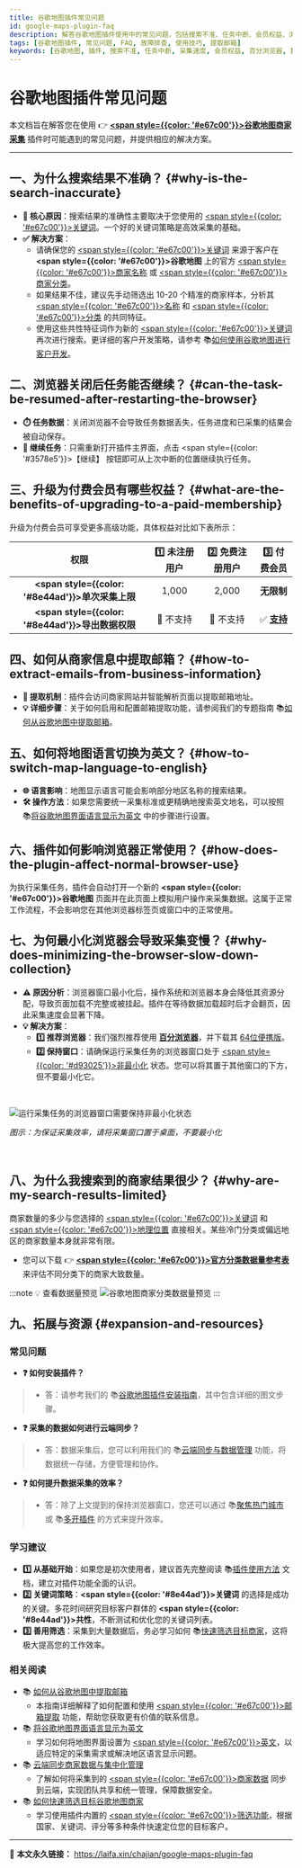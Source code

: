 ```yaml
---
title: 谷歌地图插件常见问题
id: google-maps-plugin-faq
description: 解答谷歌地图插件使用中的常见问题，包括搜索不准、任务中断、会员权益、浏览器兼容性、数据提取和采集速度慢等，并提供解决方案。
tags: [谷歌地图插件, 常见问题, FAQ, 故障排查, 使用技巧, 提取邮箱]
keywords: [谷歌地图, 插件, 搜索不准, 任务中断, 采集速度, 会员权益, 百分浏览器, 数据采集, 提取邮箱, 切换语言]
---
```


# 谷歌地图插件常见问题

本文档旨在解答您在使用 👉 [**<span style={{color: '#e67c00'}}>谷歌地图商家采集</span>**](./how-to-use-google-maps-plugin) 插件时可能遇到的常见问题，并提供相应的解决方案。

---

## 一、为什么搜索结果不准确？ {#why-is-the-search-inaccurate}

- **🎯 核心原因**：搜索结果的准确性主要取决于您使用的 <u><span style={{color: '#e67c00'}}>关键词</span></u>。一个好的关键词策略是高效采集的基础。
- **✅ 解决方案**：
    - 请确保您的 <u><span style={{color: '#e67c00'}}>关键词</span></u> 来源于客户在 **<span style={{color: '#e67c00'}}>谷歌地图</span>** 上的官方 <u><span style={{color: '#e67c00'}}>商家名称</span></u> 或 <u><span style={{color: '#e67c00'}}>商家分类</span></u>。
    - 如果结果不佳，建议先手动筛选出 10-20 个精准的商家样本，分析其 <u><span style={{color: '#e67c00'}}>名称</span></u> 和 <u><span style={{color: '#e67c00'}}>分类</span></u> 的共同特征。
    - 使用这些共性特征词作为新的 <u><span style={{color: '#e67c00'}}>关键词</span></u> 再次进行搜索。更详细的客户开发策略，请参考 📚[如何使用谷歌地图进行客户开发](./how-to-use-google-maps-for-customer-development)。

## 二、浏览器关闭后任务能否继续？ {#can-the-task-be-resumed-after-restarting-the-browser}

- **⏱️ 任务数据**：关闭浏览器不会导致任务数据丢失，任务进度和已采集的结果会被自动保存。
- **🚀 继续任务**：只需重新打开插件主界面，点击 <span style={{color: '#3578e5'}}>【继续】</span> 按钮即可从上次中断的位置继续执行任务。

## 三、升级为付费会员有哪些权益？ {#what-are-the-benefits-of-upgrading-to-a-paid-membership}

升级为付费会员可享受更多高级功能，具体权益对比如下表所示：

| 权限 | 1️⃣ 未注册用户 | 2️⃣ 免费注册用户 | 3️⃣ 付费会员 |
|:---:|:---:|:---:|:---:|
| **<span style={{color: '#8e44ad'}}>单次采集上限</span>** | 1,000 | 2,000 | **无限制** |
| **<span style={{color: '#8e44ad'}}>导出数据权限</span>** | 🔲 不支持 | 🔲 不支持 | ✅ [**支持**](./how-to-use-google-maps-plugin#ke-xuan-dao-chu-zi-duan-de-shuo-ming) |

## 四、如何从商家信息中提取邮箱？ {#how-to-extract-emails-from-business-information}

- **📧 提取机制**：插件会访问商家网站并智能解析页面以提取邮箱地址。
- **💡 详细步骤**：关于如何启用和配置邮箱提取功能，请参阅我们的专题指南 📚[如何从谷歌地图中提取邮箱](./how-to-extract-email-from-google-maps)。

## 五、如何将地图语言切换为英文？ {#how-to-switch-map-language-to-english}

- **🌐 语言影响**：地图显示语言可能会影响部分地区名称的搜索结果。
- **🛠️ 操作方法**：如果您需要统一采集标准或更精确地搜索英文地名，可以按照 📚[将谷歌地图界面语言显示为英文](./how-to-display-google-maps-interface-language-as-english) 中的步骤进行设置。

## 六、插件如何影响浏览器正常使用？ {#how-does-the-plugin-affect-normal-browser-use}

为执行采集任务，插件会自动打开一个新的 **<span style={{color: '#e67c00'}}>谷歌地图</span>** 页面并在此页面上模拟用户操作来采集数据。这属于正常工作流程，不会影响您在其他浏览器标签页或窗口中的正常使用。

## 七、为何最小化浏览器会导致采集变慢？ {#why-does-minimizing-the-browser-slow-down-collection}

- **⚠️ 原因分析**：浏览器窗口最小化后，操作系统和浏览器本身会降低其资源分配，导致页面加载不完整或被挂起。插件在等待数据加载超时后才会翻页，因此采集速度会显著下降。
- **💡 解决方案**：
    - **1️⃣ 推荐浏览器**：我们强烈推荐使用 [**百分浏览器**](https://www.centbrowser.cn/)，并下载其 [64位便携版](https://static.centbrowser.cn/win_stable/5.1.1130.129/centbrowser_5.1.1130.129_x64_portable.exe)。
    - **2️⃣ 保持窗口**：请确保运行采集任务的浏览器窗口处于 <u><span style={{color: '#d93025'}}>非最小化</span></u> 状态。您可以将其置于其他窗口的下方，但不要最小化它。

<br/>

![运行采集任务的浏览器窗口需要保持非最小化状态](https://cos.files.maozhishi.com/data/web/web-files/img/20240902142146.png)

_图示：为保证采集效率，请将采集窗口置于桌面，不要最小化_

<br/>

## 八、为什么我搜索到的商家结果很少？ {#why-are-my-search-results-limited}

商家数量的多少与您选择的 <u><span style={{color: '#e67c00'}}>关键词</span></u> 和 <u><span style={{color: '#e67c00'}}>地理位置</span></u> 直接相关。某些冷门分类或偏远地区的商家数量本身就非常有限。

- 您可以下载 👉 [**<span style={{color: '#e67c00'}}>官方分类数据量参考表</span>**](https://web-files.laifa.xin/cj-google-maps/cj-google-maps-categories.xlsx) 来评估不同分类下的商家大致数量。

:::note 💡 查看数据量预览
![谷歌地图商家分类数据量预览](https://cos.files.maozhishi.com/data/web/web-files/img/20240902141707.png)
:::

## 九、拓展与资源 {#expansion-and-resources}

### 常见问题

- **❓ 如何安装插件？**
> - 答：请参考我们的 📚[谷歌地图插件安装指南](./how-to-install-google-maps-plugin)，其中包含详细的图文步骤。

- **❓ 采集的数据如何进行云端同步？**
> - 答：数据采集后，您可以利用我们的 📚[云端同步与数据管理](./cloud-synchronize-merchants-and-centralized-data-management) 功能，将数据统一存储，方便管理和协作。

- **❓ 如何提升数据采集的效率？**
> - 答：除了上文提到的保持浏览器窗口，您还可以通过 📚[聚焦热门城市](./improve-google-maps-data-collection-efficiency-focus-on-popular-cities) 或 📚[多开插件](./how-to-multi-open-google-maps-plugin) 的方式来提升效率。

### 学习建议

- **1️⃣ 从基础开始**：如果您是初次使用者，建议首先完整阅读 📚[插件使用方法](./how-to-use-google-maps-plugin) 文档，建立对插件功能全面的认识。
- **2️⃣ 关键词策略**：**<span style={{color: '#8e44ad'}}>关键词</span>** 的选择是成功的关键。多花时间研究目标客户群体的 **<span style={{color: '#8e44ad'}}>共性</span>**，不断测试和优化您的关键词列表。
- **3️⃣ 善用筛选**：采集到大量数据后，务必学习如何 📚[快速筛选目标商家](./how-to-quickly-filter-target-google-maps-businesses)，这将极大提高您的工作效率。

### 相关阅读

- 📚 [如何从谷歌地图中提取邮箱](./how-to-extract-email-from-google-maps)
    - 本指南详细解释了如何配置和使用 <u><span style={{color: '#e67c00'}}>邮箱提取</span></u> 功能，帮助您获取更有价值的联系信息。
- 📚 [将谷歌地图界面语言显示为英文](./how-to-display-google-maps-interface-language-as-english)
    - 学习如何将地图界面设置为 <u><span style={{color: '#e67c00'}}>英文</span></u>，以适应特定的采集需求或解决地区语言显示问题。
- 📚 [云端同步商家数据与集中化管理](./cloud-synchronize-merchants-and-centralized-data-management)
    -  了解如何将采集到的 <u><span style={{color: '#e67c00'}}>商家数据</span></u> 同步到云端，实现团队共享和统一管理，保障数据安全。
- 📚 [如何快速筛选目标谷歌地图商家](./how-to-quickly-filter-target-google-maps-businesses)
    -  学习使用插件内置的 <u><span style={{color: '#e67c00'}}>筛选功能</span></u>，根据国家、关键词、评分等多种条件快速定位您的目标客户。

---

🔗 **本文永久链接：** https://laifa.xin/chajian/google-maps-plugin-faq




